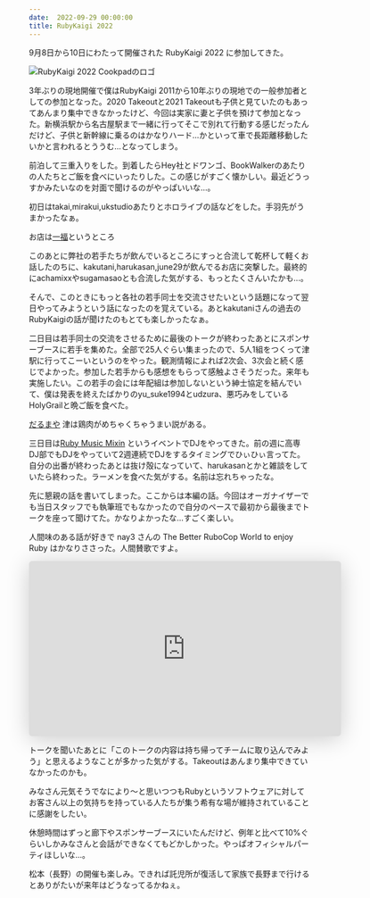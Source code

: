 ```yaml
---
date:  2022-09-29 00:00:00
title: RubyKaigi 2022
---
```

9月8日から10日にわたって開催された RubyKaigi 2022 に参加してきた。

![RubyKaigi 2022 Cookpadのロゴ](/static/images/articles/2022-09-29-rubykaigi-2022.jpg)

3年ぶりの現地開催で僕はRubyKaigi 2011から10年ぶりの現地での一般参加者としての参加となった。2020 Takeoutと2021 Takeoutも子供と見ていたのもあってあんまり集中できなかったけど、今回は実家に妻と子供を預けて参加となった。新横浜駅から名古屋駅まで一緒に行ってそこで別れて行動する感じだったんだけど、子供と新幹線に乗るのはかなりハード...かといって車で長距離移動したいかと言われるとううむ...となってしまう。

前泊して三重入りをした。到着したらHey社とドワンゴ、BookWalkerのあたりの人たちとご飯を食べにいったりした。この感じがすごく懐かしい。最近どうっすかみたいなのを対面で聞けるのがやっぱいいな...。

初日はtakai,mirakui,ukstudioあたりとホロライブの話などをした。手羽先がうまかったなぁ。

お店は[一福](https://tabelog.com/mie/A2401/A240101/24006666/)というところ

このあとに弊社の若手たちが飲んでいるところにすっと合流して乾杯して軽くお話したのちに、kakutani,harukasan,june29が飲んでるお店に突撃した。最終的にachamixxやsugamasaoとも合流した気がする、もっとたくさんいたかも...。

そんで、このときにもっと各社の若手同士を交流させたいという話題になって翌日やってみようという話になったのを覚えている。あとkakutaniさんの過去のRubyKaigiの話が聞けたのもとても楽しかったなぁ。

二日目は若手同士の交流をさせるために最後のトークが終わったあとにスポンサーブースに若手を集めた。全部で25人ぐらい集まったので、5人1組をつくって津駅に行ってこーいというのをやった。観測情報によれば2次会、3次会と続く感じでよかった。参加した若手からも感想をもらって感触よさそうだった。来年も実施したい。この若手の会には年配組は参加しないという紳士協定を結んでいて、僕は発表を終えたばかりのyu_suke1994とudzura、悪巧みをしているHolyGrailと晩ご飯を食べた。

[だるまや](https://tabelog.com/mie/A2401/A240102/24008027/)
津は鶏肉がめちゃくちゃうまい説がある。

三日目は[Ruby Music Mixin](https://pixiv.connpass.com/event/256848/) というイベントでDJをやってきた。前の週に高専DJ部でもDJをやっていて2週連続でDJをするタイミングでひぃひぃ言ってた。
自分の出番が終わったあとは抜け殻になっていて、harukasanとかと雑談をしていたら終わった。ラーメンを食べた気がする。名前は忘れちゃったな。

先に懇親の話を書いてしまった。ここからは本編の話。今回はオーガナイザーでも当日スタッフでも執筆班でもなかったので自分のペースで最初から最後までトークを座って聞けてた。かなりよかったな...すごく楽しい。

人間味のある話が好きで nay3 さんの The Better RuboCop World to enjoy Ruby はかなりささった。人間賛歌ですよ。

<iframe class="speakerdeck-iframe" frameborder="0" src="https://speakerdeck.com/player/1c05e4592a734bbdb47329ee5eb3b9cb" title="The Better RuboCop World to enjoy Ruby" allowfullscreen="true" mozallowfullscreen="true" webkitallowfullscreen="true" style="border: 0px; background: padding-box padding-box rgba(0, 0, 0, 0.1); margin: 0px; padding: 0px; border-radius: 6px; box-shadow: rgba(0, 0, 0, 0.2) 0px 5px 40px; width: 560px; height: 314px;" data-ratio="1.78343949044586"></iframe>

トークを聞いたあとに「このトークの内容は持ち帰ってチームに取り込んでみよう」と思えるようなことが多かった気がする。Takeoutはあんまり集中できていなかったのかも。

みなさん元気そうでなにより〜と思いつつもRubyというソフトウェアに対してお客さん以上の気持ちを持っている人たちが集う希有な場が維持されていることに感謝をしたい。

休憩時間はずっと廊下やスポンサーブースにいたんだけど、例年と比べて10%ぐらいしかみなさんと会話ができなくてもどかしかった。やっぱオフィシャルパーティほしいな...。

松本（長野）の開催も楽しみ。できれば託児所が復活して家族で長野まで行けるとありがたいが来年はどうなってるかねぇ。
